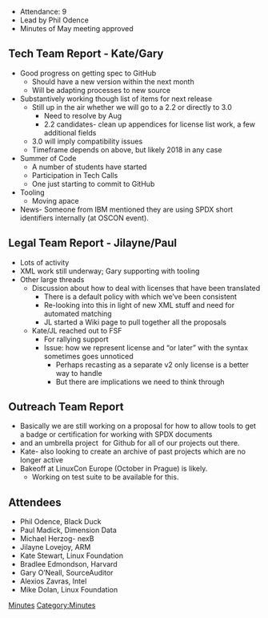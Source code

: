   - Attendance: 9
  - Lead by Phil Odence
  - Minutes of May meeting approved

## Tech Team Report - Kate/Gary

  - Good progress on getting spec to GitHub
      - Should have a new version within the next month
      - Will be adapting processes to new source
  - Substantively working though list of items for next release
      - Still up in the air whether we will go to a 2.2 or directly to
        3.0
          - Need to resolve by Aug
          - 2.2 candidates- clean up appendices for license list work, a
            few additional fields
      - 3.0 will imply compatibility issues
      - Timeframe depends on above, but likely 2018 in any case
  - Summer of Code
      - A number of students have started
      - Participation in Tech Calls
      - One just starting to commit to GitHub
  - Tooling
      - Moving apace
  - News- Someone from IBM mentioned they are using SPDX short
    identifiers internally (at OSCON event).

## Legal Team Report - Jilayne/Paul

  - Lots of activity
  - XML work still underway; Gary supporting with tooling
  - Other large threads
      - Discussion about how to deal with licenses that have been
        translated
          - There is a default policy with which we’ve been consistent
          - Re-looking into this in light of new XML stuff and need for
            automated matching
          - JL started a Wiki page to pull together all the proposals
      - Kate/JL reached out to FSF
          - For rallying support
          - Issue: how we represent license and “or later” with the
            syntax sometimes goes unnoticed
              - Perhaps recasting as a separate v2 only license is a
                better way to handle
              - But there are implications we need to think through

## Outreach Team Report

  - Basically we are still working on a proposal for how to allow tools
    to get a badge or certification for working with SPDX documents
  - and an umbrella project  for Github for all of our projects out
    there.
  - Kate- also looking to create an archive of past projects which are
    no longer active
  - Bakeoff at LinuxCon Europe (October in Prague) is likely.
      - Working on test suite to be available for this.

## Attendees

  - Phil Odence, Black Duck
  - Paul Madick, Dimension Data
  - Michael Herzog- nexB
  - Jilayne Lovejoy, ARM
  - Kate Stewart, Linux Foundation
  - Bradlee Edmondson, Harvard
  - Gary O’Neall, SourceAuditor
  - Alexios Zavras, Intel
  - Mike Dolan, Linux Foundation

[Minutes](Category:General "wikilink")
[Category:Minutes](Category:Minutes "wikilink")
